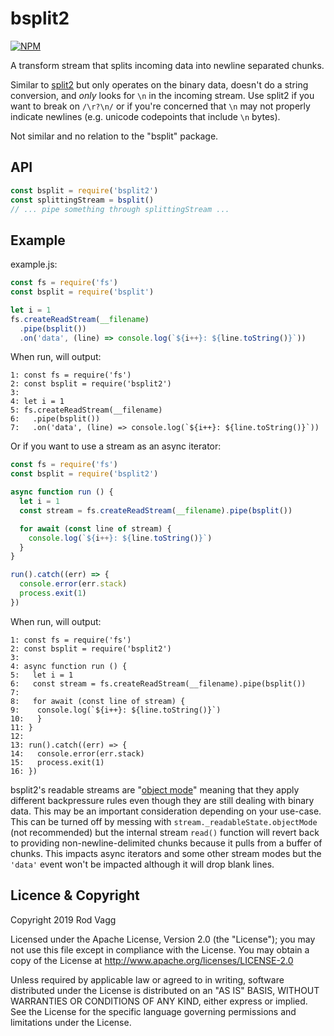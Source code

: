 # bsplit2

[![NPM](https://nodei.co/npm/bsplit2.svg)](https://nodei.co/npm/bsplit2/)

A transform stream that splits incoming data into newline separated chunks.

Similar to [split2](https://github.com/mcollina/split2) but only operates on the binary data, doesn't do a string conversion, and _only_ looks for `\n` in the incoming stream. Use split2 if you want to break on `/\r?\n/` or if you're concerned that `\n` may not properly indicate newlines (e.g. unicode codepoints that include `\n` bytes).

Not similar and no relation to the "bsplit" package.

## API

```js
const bsplit = require('bsplit2')
const splittingStream = bsplit()
// ... pipe something through splittingStream ...
```

## Example

example.js:

```js
const fs = require('fs')
const bsplit = require('bsplit')

let i = 1
fs.createReadStream(__filename)
  .pipe(bsplit())
  .on('data', (line) => console.log(`${i++}: ${line.toString()}`))
```

When run, will output:

```
1: const fs = require('fs')
2: const bsplit = require('bsplit2')
3: 
4: let i = 1
5: fs.createReadStream(__filename)
6:   .pipe(bsplit())
7:   .on('data', (line) => console.log(`${i++}: ${line.toString()}`))
```

Or if you want to use a stream as an async iterator:

```js
const fs = require('fs')
const bsplit = require('bsplit2')

async function run () {
  let i = 1
  const stream = fs.createReadStream(__filename).pipe(bsplit())

  for await (const line of stream) {
    console.log(`${i++}: ${line.toString()}`)
  }
}

run().catch((err) => {
  console.error(err.stack)
  process.exit(1)
})
```

When run, will output:

```
1: const fs = require('fs')
2: const bsplit = require('bsplit2')
3: 
4: async function run () {
5:   let i = 1
6:   const stream = fs.createReadStream(__filename).pipe(bsplit())
7: 
8:   for await (const line of stream) {
9: 	  console.log(`${i++}: ${line.toString()}`)
10:   }
11: }
12: 
13: run().catch((err) => {
14:   console.error(err.stack)
15:   process.exit(1)
16: })
```

bsplit2's readable streams are "[object mode](https://nodejs.org/api/stream.html#stream_object_mode)" meaning that they apply different backpressure rules even though they are still dealing with binary data. This may be an important consideration depending on your use-case. This can be turned off by messing with `stream._readableState.objectMode` (not recommended) but the internal stream `read()` function will revert back to providing non-newline-delimited chunks because it pulls from a buffer of chunks. This impacts async iterators and some other stream modes but the `'data'` event won't be impacted although it will drop blank lines.

## Licence & Copyright

Copyright 2019 Rod Vagg

Licensed under the Apache License, Version 2.0 (the "License"); you may not use this file except in compliance with the License. You may obtain a copy of the License at http://www.apache.org/licenses/LICENSE-2.0

Unless required by applicable law or agreed to in writing, software distributed under the License is distributed on an "AS IS" BASIS, WITHOUT WARRANTIES OR CONDITIONS OF ANY KIND, either express or implied. See the License for the specific language governing permissions and limitations under the License.
